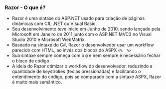 ### Razor - O que é?

* Razor é uma sintaxe do ASP.NET usado para criação de páginas dinâmicas com C#, .NET ou Visual Basic.
* Seu desenvolvimento teve inicio em Junho de 2010, sendo lançado pela Microsoft em Janeiro de 2011 junto com o ASP.NET MVC3 no Visual Studio 2010 e Microsoft WebMatrix.
* Baseado na sintaxe do C#, Razor o desenvolvedor usar um workflow parecido com HTML, ao invés dos blocos do ASPX `<%  %>`
* Sua sintaxe sempre começa com o `@` e nem sempre é necessário fechar o bloco de código
* A ideia do Razor otimizar o workflow do desenvolvedor, reduzindo a quantidade de keystrokes (teclas pressionadas) e facilitando o entendimento do código, pois se comparado com a sintaxe ASPX, Razor é muito mais semântico.

